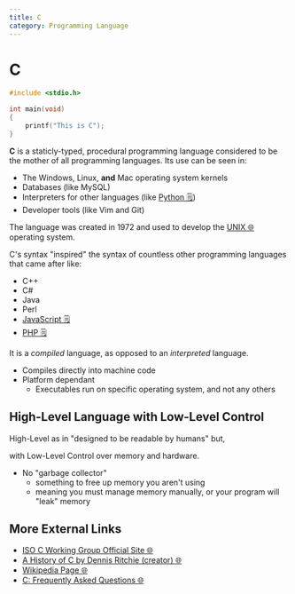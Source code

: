 ```yaml
---
title: C
category: Programming Language
---
```


# C
```c
#include <stdio.h>

int main(void)
{
    printf("This is C");
}
```
**C** is a staticly-typed, procedural programming language considered to 
be the mother of all programming languages. Its use can be seen in:
  - The Windows, Linux, **and** Mac operating system kernels
  - Databases (like MySQL)
  - Interpreters for other languages (like [Python 🗒️](/on/python))
  - Developer tools (like Vim and Git)

The language was created in 1972 and used to develop the 
[UNIX 🌐](https://en.wikipedia.org/wiki/Unix) operating system.

C's syntax "inspired" the syntax of countless other programming languages 
that came after like:
- C++
- C#
- Java
- Perl
- [JavaScript 🗒️](/on/javascript)
- [PHP 🗒️](/on/php)

It is a *compiled* language, as opposed to an *interpreted* language.
- Compiles directly into machine code 
- Platform dependant
  - Executables run on specific operating system, and not any others

## High-Level Language with Low-Level Control
High-Level as in "designed to be readable by humans" but,

with Low-Level Control over memory and hardware.
- No "garbage collector" 
  - something to free up memory you aren't using
  - meaning you must manage memory manually, or your program will "leak" memory

## More External Links
- [ISO C Working Group Official Site 🌐](https://www.open-std.org/jtc1/sc22/wg14/)
- [A History of C by Dennis Ritchie (creator) 🌐](http://csapp.cs.cmu.edu/3e/docs/chistory.html)
- [Wikipedia Page 🌐](https://en.wikipedia.org/wiki/C_(programming_language))
- [C: Frequently Asked Questions 🌐](https://c-faq.com/)

